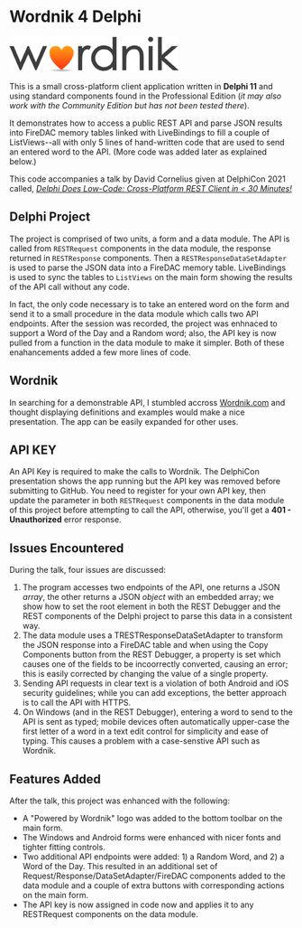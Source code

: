 # Wordnik 4 Delphi #

![Wordnik Logo](/wordnik-logo-300px.png)

This is a small cross-platform client application written in **Delphi 11** and using standard components found in the Professional Edition (*it may also work with the Community Edition but has not been tested there*).

It demonstrates how to access a public REST API and parse JSON results into FireDAC memory tables linked with LiveBindings to fill a couple of ListViews--all with only 5 lines of hand-written code that are used to send an entered word to the API. (More code was added later as explained below.)

This code accompanies a talk by David Cornelius given at DelphiCon 2021 called, *[Delphi Does Low-Code: Cross-Platform REST Client in < 30 Minutes!](https://delphicon.embarcadero.com/talks/delphi-does-low-code-cross-platform-rest-client-in-30-minutes/)*

## Delphi Project ##

The project is comprised of two units, a form and a data module. The API is called from `RESTRequest` components in the data module, the response returned in `RESTResponse` components. Then a `RESTResponseDataSetAdapter` is used to parse the JSON data into a FireDAC memory table. LiveBindings is used to sync the tables to `ListViews` on the main form showing the results of the API call without any code.

In fact, the only code necessary is to take an entered word on the form and send it to a small procedure in the data module which calls two API endpoints. After the session was recorded, the project was enhnaced to support a Word of the Day and a Random word; also, the API key is now pulled from a function in the data module to make it simpler. Both of these enahancements added a few more lines of code.

## Wordnik ##

In searching for a demonstrable API, I stumbled accross [Wordnik.com](https://wordnik.com) and thought displaying definitions and examples would make a nice presentation. The app can be easily expanded for other uses.

## API KEY ##

An API Key is required to make the calls to Wordnik. The DelphiCon presentation shows the app running but the API key was removed before submitting to GitHub. You need to register for your own API key, then update the parameter in both `RESTRequest` components in the data module of this project before attempting to call the API, otherwise, you'll get a **401 - Unauthorized** error response.

## Issues Encountered ##

During the talk, four issues are discussed:

1. The program accesses two endpoints of the API, one returns a JSON _array_, the other returns a JSON _object_ with an embedded array; we show how to set the root element in both the REST Debugger and the REST components of the Delphi project to parse this data in a consistent way.
2. The data module uses a TRESTResponseDataSetAdapter to transform the JSON response into a FireDAC table and when using the Copy Components button from the REST Debugger, a property is set which causes one of the fields to be incoorrectly converted, causing an error; this is easily corrected by changing the value of a single property.
3. Sending API requests in clear text is a violation of both Android and iOS security guidelines; while you can add exceptions, the better approach is to call the API with HTTPS.
4. On Windows (and in the REST Debugger), entering a word to send to the API is sent as typed; mobile devices often automatically upper-case the first letter of a word in a text edit control for simplicity and ease of typing. This causes a problem with a case-senstive API such as Wordnik.

## Features Added ##

After the talk, this project was enhanced with the following:

- A "Powered by Wordnik" logo was added to the bottom toolbar on the main form.
- The Windows and Android forms were enhanced with nicer fonts and tighter fitting controls.
- Two additional API endpoints were added: 1) a Random Word, and 2) a Word of the Day. This resulted in an additional set of Request/Response/DataSetAdapter/FireDAC components added to the data module and a couple of extra buttons with corresponding actions on the main form.
- The API key is now assigned in code now and applies it to any RESTRequest components on the data module.
